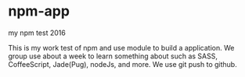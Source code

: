 # npm-app
my npm test 2016 


This is my work test of npm and use module to build a application. We group use about a week to learn something about such as SASS, CoffeeScript, Jade(Pug), nodeJs, and more.
We use git push to github.
